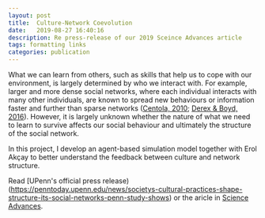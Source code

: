 ```yaml
---
layout: post
title:  Culture-Network Coevolution
date:   2019-08-27 16:40:16
description: Re press-release of our 2019 Sceince Advances article
tags: formatting links
categories: publication
---
```

What we can learn from others, such as skills that help us to cope with our environment, is largely determined by who we interact with. For example, larger and more dense social networks, where each individual interacts with many other individuals, are known to spread new behaviours or information faster and further than sparse networks ([Centola, 2010](https://doi.org/10.1126/science.1185231); [Derex & Boyd, 2016](https://doi.org/10.1073/pnas.1518798113)). However, it is largely unknown whether the nature of what we need to learn to survive affects our social behaviour and ultimately the structure of the social network.

In this project, I develop an agent-based simulation model together with Erol Akçay to better understand the feedback between culture and network structure.

Read [UPenn's official press release)(https://penntoday.upenn.edu/news/societys-cultural-practices-shape-structure-its-social-networks-penn-study-shows) or the aricle in [Science Advances](https://doi.org/10.1126/sciadv.aaw0609).
